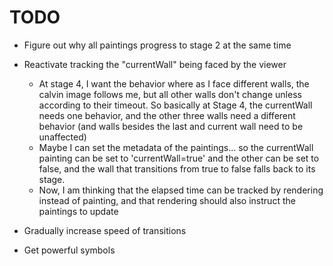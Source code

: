 # TODO

- Figure out why all paintings progress to stage 2 at the same time

- Reactivate tracking the "currentWall" being faced by the viewer
    - At stage 4, I want the behavior where as I face different walls, the calvin image follows me, but all other walls don't change unless according to their timeout. So basically at Stage 4, the currentWall needs one behavior, and the other three walls need a different behavior (and walls besides the last and current wall need to be unaffected)
    - Maybe I can set the metadata of the paintings... so the currentWall painting can be set to 'currentWall=true' and the other can be set to false, and the wall that transitions from true to false falls back to its stage.
    - Now, I am thinking that the elapsed time can be tracked by rendering instead of painting, and that rendering should also instruct the paintings to update

- Gradually increase speed of transitions

- Get powerful symbols